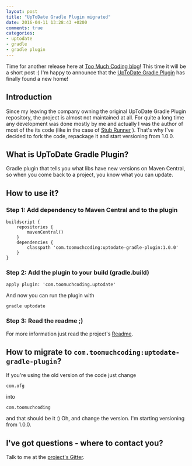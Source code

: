 ```yaml
---
layout: post
title: "UpToDate Gradle Plugin migrated"
date: 2016-04-11 13:28:43 +0200
comments: true
categories:
- uptodate
- gradle
- gradle plugin
---
```


Time for another release here at [Too Much Coding blog](http://toomuchcoding.com)! This time it will be a short post :) I'm happy to announce that the [UpToDate Gradle Plugin](https://github.com/marcingrzejszczak/uptodate-gradle-plugin) has finally found a new home!

<!-- more -->

## Introduction

 Since my leaving the company owning the original UpToDate Gradle Plugin repository, the project is almost not maintained at all. For quite a long time any development was done mostly by me and actually I was the author of most of the its code (like in the case of [Stub Runner](/blog/2016/04/06/accurest-stubrunner-released/) ). That's why I've decided to fork the code, repackage it and start versioning from 1.0.0.

## What is UpToDate Gradle Plugin?

 Gradle plugin that tells you what libs have new versions on Maven Central, so when you come back to a project, you know what you can update.

## How to use it?

### Step 1: Add dependency to Maven Central and to the plugin

 ```
 buildscript {
     repositories {
         mavenCentral()
     }
     dependencies {
         classpath 'com.toomuchcoding:uptodate-gradle-plugin:1.0.0'
     }
 }
 ```

### Step 2: Add the plugin to your build (gradle.build)

 ```
 apply plugin: 'com.toomuchcoding.uptodate'
 ```

 And now you can run the plugin with

 ```
 gradle uptodate
 ```

### Step 3: Read the readme ;)

For more information just read the project's [Readme](https://github.com/marcingrzejszczak/uptodate-gradle-plugin).

## How to migrate to `com.toomuchcoding:uptodate-gradle-plugin`?

If you're using the old version of the code just change

```
com.ofg
```

into

```
com.toomuchcoding
```

and that should be it :) Oh, and change the version. I'm starting versioning from 1.0.0.

## I've got questions - where to contact you?

Talk to me at the [project's Gitter](https://gitter.im/marcingrzejszczak/uptodate-gradle-plugin).
